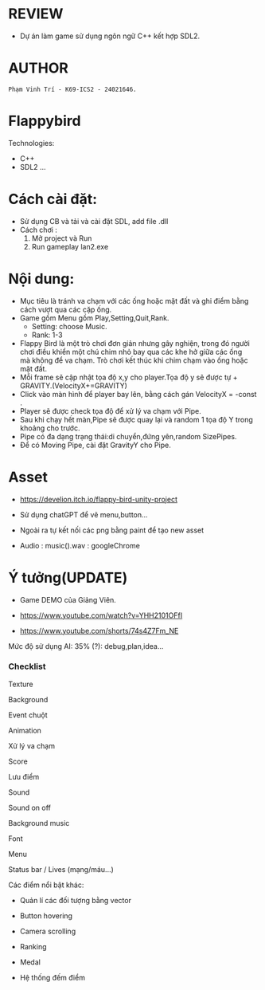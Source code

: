 # REVIEW
* Dự án làm game sử dụng ngôn ngữ C++ kết hợp SDL2.

# AUTHOR
	Phạm Vinh Trí - K69-ICS2 - 24021646.

# Flappybird
Technologies:
* C++
* SDL2 ...

# Cách cài đặt:
* Sử dụng CB và tải và cài đặt SDL, add file .dll 
* Cách chơi :
	1. Mở project và Run
	2. Run gameplay lan2.exe

# Nội dung:
- Mục tiêu là tránh va chạm với các ống hoặc mặt đất và ghi điểm bằng cách vượt qua các cặp ống.
- Game gồm Menu gồm Play,Setting,Quit,Rank.
	+ Setting: choose Music.
	+ Rank: 1-3
- Flappy Bird là một trò chơi đơn giản nhưng gây nghiện, trong đó người chơi điều khiển một chú chim nhỏ bay qua các khe hở giữa các ống     
  mà không để va chạm. Trò chơi kết thúc khi chim chạm vào ống hoặc mặt đất.
- Mỗi frame sẽ cập nhật tọa độ x,y cho player.Tọa độ y sẽ được tự + GRAVITY.(VelocityX+=GRAVITY)
- Click vào màn hình để player bay lên, bằng cách gán VelocityX = -const .
- Player sẽ được check tọa độ để xử lý va chạm với Pipe.
- Sau khi chạy hết màn,Pipe sẽ được quay lại và random 1 tọa độ Y trong khoảng cho trước.
- Pipe có đa dạng trạng thái:di chuyển,đứng yên,random SizePipes.
- Để có Moving Pipe, cài đặt GravityY cho Pipe.


# Asset  

- https://develion.itch.io/flappy-bird-unity-project

- Sử dụng chatGPT để vẽ menu,button...

- Ngoài ra tự kết nối các png bằng paint để tạo new asset

- Audio : music().wav : googleChrome

# Ý tưởng(UPDATE)

- Game DEMO của Giảng Viên.

- https://www.youtube.com/watch?v=YHH2101OFfI

- https://www.youtube.com/shorts/74s4Z7Fm_NE

Mức độ sử dụng AI: 35% (?): debug,plan,idea...

### Checklist

Texture

Background

Event chuột

Animation

Xử lý va chạm

Score 

Lưu điểm

Sound

Sound on off

Background music

Font

Menu

Status bar / Lives (mạng/máu...)

Các điểm nổi bật khác:

- Quản lí các đối tượng bằng vector

- Button hovering

- Camera scrolling

- Ranking

- Medal

- Hệ thống đếm điểm









